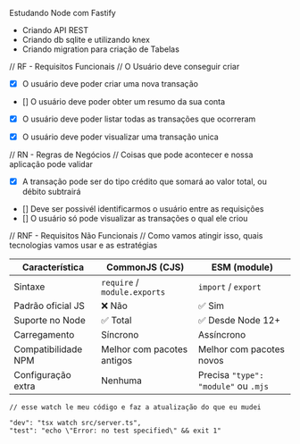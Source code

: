  Estudando Node com Fastify

 - Criando API REST
 - Criando db sqlite e utilizando knex
 - Criando migration para criação de Tabelas




 
 
 // RF - Requisitos Funcionais
 // O Usuário deve conseguir criar
 - [x] O usuário deve poder criar uma nova transação
 - [] O usuário deve poder obter um resumo da sua conta
 - [x] O usuário deve poder listar todas as transações que ocorreram
 - [x] O usuário deve poder visualizar uma transação unica




 // RN - Regras de Negócios
 // Coisas que pode acontecer e nossa aplicação pode validar
 - [x] A transação pode ser do tipo crédito que somará ao valor total, ou débito subtrairá
 - [] Deve ser possivél identificarmos o usuário entre as requisições
 - [] O usuário só pode visualizar as transações o qual ele criou





 // RNF - Requisitos Não Funcionais
 // Como vamos atingir isso, quais tecnologias vamos usar e as estratégias




| Característica      | CommonJS (CJS)               | ESM (module)                         |
| ------------------- | ---------------------------- | ------------------------------------ |
| Sintaxe             | `require` / `module.exports` | `import` / `export`                  |
| Padrão oficial JS   | ❌ Não                        | ✅ Sim                                |
| Suporte no Node     | ✅ Total                      | ✅ Desde Node 12+                     |
| Carregamento        | Síncrono                     | Assíncrono                           |
| Compatibilidade NPM | Melhor com pacotes antigos   | Melhor com pacotes novos             |
| Configuração extra  | Nenhuma                      | Precisa `"type": "module"` ou `.mjs` |


    
    // esse watch le meu código e faz a atualização do que eu mudei

    "dev": "tsx watch src/server.ts",
    "test": "echo \"Error: no test specified\" && exit 1"
    
